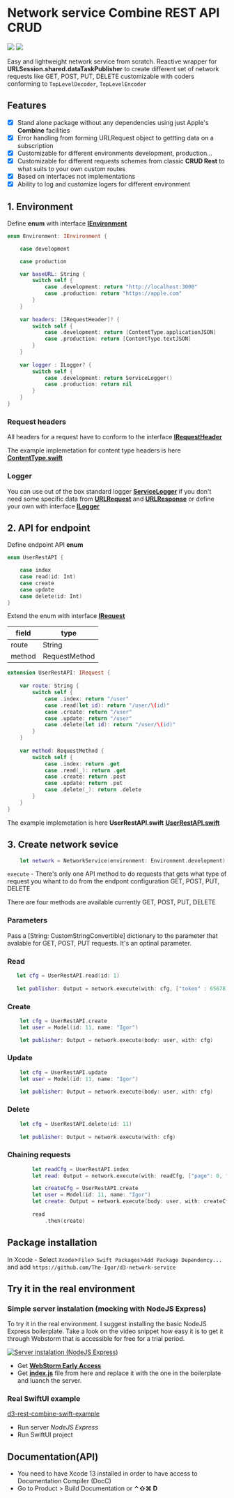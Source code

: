 # Network service Combine REST API CRUD
[![](https://img.shields.io/endpoint?url=https%3A%2F%2Fswiftpackageindex.com%2Fapi%2Fpackages%2FThe-Igor%2Fd3-network-service%2Fbadge%3Ftype%3Dswift-versions)](https://swiftpackageindex.com/The-Igor/d3-network-service) [![](https://img.shields.io/endpoint?url=https%3A%2F%2Fswiftpackageindex.com%2Fapi%2Fpackages%2FThe-Igor%2Fd3-network-service%2Fbadge%3Ftype%3Dplatforms)](https://swiftpackageindex.com/The-Igor/d3-network-service)

Easy and lightweight network service from scratch. Reactive wrapper for **URLSession.shared.dataTaskPublisher** to create different set of network requests like GET, POST, PUT, DELETE customizable with coders conforming to `TopLevelDecoder`, `TopLevelEncoder`

## Features
- [x] Stand alone package without any dependencies using just Apple's **Combine** facilities
- [x] Error handling from forming URLRequest object to gettting data on a subscription
- [x] Customizable for different environments development, production...
- [x] Customizable for different requests schemes from classic **CRUD Rest** to what suits to your own custom routes
- [x] Based on interfaces not implementations
- [x] Ability to log and customize logers for different environment

## 1. Environment
Define **enum** with interface [**IEnvironment**](https://github.com/The-Igor/d3-network-service/blob/main/Sources/d3-network-service/protocol/data/IEnvironment.swift)

```swift
enum Environment: IEnvironment {

    case development

    case production

    var baseURL: String {
        switch self {
            case .development: return "http://localhost:3000"
            case .production: return "https://apple.com"
        }
    }
    
    var headers: [IRequestHeader]? {
        switch self {
            case .development: return [ContentType.applicationJSON]
            case .production: return [ContentType.textJSON]
        }
    }
    
    var logger : ILogger? {
        switch self {
            case .development: return ServiceLogger()
            case .production: return nil
        }
    }  
}
```

### Request headers
All headers for a request have to conform to the interface [**IRequestHeader**](https://github.com/The-Igor/d3-network-service/blob/main/Sources/d3-network-service/protocol/data/IRequestHeader.swift)

The example implemetation for content type headers is here [**ContentType.swift**](https://github.com/The-Igor/d3-network-service/blob/main/Sources/d3-network-service/enum/ContentType.swift)

### Logger
You can use out of the box standard logger [**ServiceLogger**](https://github.com/The-Igor/d3-network-service/blob/main/Sources/d3-network-service/log/ServiceLogger.swift) if you don't need some specific data from [**URLRequest**](https://developer.apple.com/documentation/foundation/urlrequest) and [**URLResponse**](https://developer.apple.com/documentation/foundation/urlresponse) or define your own with interface [**ILogger**](https://github.com/The-Igor/d3-network-service/blob/main/Sources/d3-network-service/protocol/ILogger.swift)
## 2. API for endpoint
Define endpoint API **enum** 
```swift
enum UserRestAPI {

    case index
    case read(id: Int)
    case create
    case update
    case delete(id: Int)
}
```

Extend the enum with interface [**IRequest**](https://github.com/The-Igor/d3-network-service/blob/main/Sources/d3-network-service/protocol/data/IRequest.swift)

| field | type |
| --- | --- |
| route | String |
| method | RequestMethod |

```swift
extension UserRestAPI: IRequest {
    
    var route: String {
        switch self {
            case .index: return "/user"
            case .read(let id): return "/user/\(id)"
            case .create: return "/user"
            case .update: return "/user"
            case .delete(let id): return "/user/\(id)"
        }
    }
    
    var method: RequestMethod {
        switch self {
            case .index: return .get
            case .read(_): return .get
            case .create: return .post
            case .update: return .put
            case .delete(_): return .delete
        }
    }
}
```
            
The example implemetation is here **UserRestAPI.swift**
[**UserRestAPI.swift**](https://github.com/The-Igor/d3-network-service/blob/main/Sources/d3-network-service/example/config/UserRestAPI.swift)



## 3. Create network sevice
```swift
    let network = NetworkService(environment: Environment.development)
```

`execute` - There's only one API method to do requests that gets what type of request you whant to do from the endpont configuration GET, POST, PUT, DELETE

There are four methods are available currently  GET, POST, PUT, DELETE

### Parameters
Pass a [String: CustomStringConvertible] dictionary to the parameter that avalable for GET, POST, PUT requests. It's an optinal parameter.

### Read

```swift
   let cfg = UserRestAPI.read(id: 1)
   
   let publisher: Output = network.execute(with: cfg, ["token" : 65678])
```

### Create
```swift
    let cfg = UserRestAPI.create
    let user = Model(id: 11, name: "Igor")

    let publisher: Output = network.execute(body: user, with: cfg)
```
### Update
```swift
    let cfg = UserRestAPI.update
    let user = Model(id: 11, name: "Igor")    

    let publisher: Output = network.execute(body: user, with: cfg)
```

### Delete
```swift
    let cfg = UserRestAPI.delete(id: 11)
    
    let publisher: Output = network.execute(with: cfg)
```    

### Chaining requests
```swift
        let readCfg = UserRestAPI.index
        let read: Output = network.execute(with: readCfg, ["page": 0, "pageSize": 25])

        let createCfg = UserRestAPI.create
        let user = Model(id: 11, name: "Igor")
        let create: Output = network.execute(body: user, with: createCfg, ["copy": true])
        
        read
            .then(create)
```    

## Package installation 
In Xcode - Select `Xcode`>`File`> `Swift Packages`>`Add Package Dependency...`  
and add `https://github.com/The-Igor/d3-network-service`


## Try it in the real environment
### Simple server instalation (mocking with NodeJS Express)

To try it in the real environment. I suggest installing the basic NodeJS Express boilerplate. Take a look on the video snippet how easy it is to get it through Webstorm that is accessible for free for a trial period.

[![Server instalation (NodeJS Express)](https://github.com/The-Igor/d3-network-service/blob/main/img/server_install.png)](https://youtu.be/9FPOYHzcE7A)

- Get [**WebStorm Early Access**](https://www.jetbrains.com/webstorm/nextversion)
- Get [**index.js**](https://github.com/The-Igor/d3-network-service/blob/main/js/index.js) file from here and replace it with the one in the boilerplate and luanch the server.

### Real SwiftUI example
[d3-rest-combine-swift-example](https://github.com/The-Igor/d3-rest-combine-swift-example)
- Run server *NodeJS Express*
- Run SwiftUI project

## Documentation(API)
- You need to have Xcode 13 installed in order to have access to Documentation Compiler (DocC)
- Go to Product > Build Documentation or **⌃⇧⌘ D**
